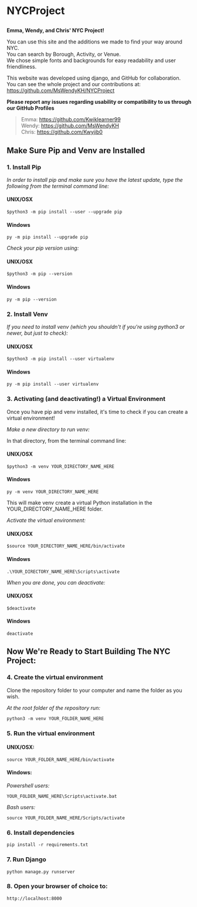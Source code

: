 # NYCProject<p>
**Emma, Wendy, and Chris' NYC Project!**<p>
You can use this site and the additions we made to find your way around NYC.<br>
You can search by Borough, Activity, or Venue.<br>
We chose simple fonts and backgrounds for easy readability and user friendliness.<p>

This website was developed using django, and GitHub for collaboration.<br>
You can see the whole project and our contributions at:<br>
https://github.com/MsWendyKH/NYCProject<p>

**Please report any issues regarding usability or compatibility to us through our GitHub Profiles**

>Emma:  https://github.com/Kwiklearner99<br>
>Wendy: https://github.com/MsWendyKH<br>
>Chris: https://github.com/Kwyjib0<p>

## Make Sure Pip and Venv are Installed<p>

### 1. Install Pip

*In order to install pip and make sure you have the latest update, type the following from the terminal command line:* <br>

#### UNIX/OSX 
```
$python3 -m pip install --user --upgrade pip
```

#### Windows
```
py -m pip install --upgrade pip
```

*Check your pip version using:*<br>

#### UNIX/OSX
```
$python3 -m pip --version
```
#### Windows
```
py -m pip --version
```
  
### 2. Install Venv

*If you need to install venv (which you shouldn't if you're using python3 or newer, but just to check):*<br>

#### UNIX/OSX
```
$python3 -m pip install --user virtualenv
```
  
#### Windows
```
py -m pip install --user virtualenv
```
### 3. Activating (and deactivating!) a Virtual Environment

Once you have pip and venv installed, it's time to check if you can create a virtual environment!<br>

*Make a new directory to run venv:*<br>
  
In that directory, from the terminal command line:

#### UNIX/OSX
```
$python3 -m venv YOUR_DIRECTORY_NAME_HERE
```
  
#### Windows
```
py -m venv YOUR_DIRECTORY_NAME_HERE
```
  
This will make venv create a virtual Python installation in the YOUR_DIRECTORY_NAME_HERE folder.<p>

*Activate the virtual environment:*<br>

#### UNIX/OSX
```
$source YOUR_DIRECTORY_NAME_HERE/bin/activate
```

#### Windows
```
.\YOUR_DIRECTORY_NAME_HERE\Scripts\activate
```
    
*When you are done, you can deactivate:*<br>

#### UNIX/OSX
```
$deactivate
```

#### Windows
```
deactivate
```

## Now We're Ready to Start Building The NYC Project:

### 4. Create the virtual environment

Clone the repository folder to your computer and name the folder as you wish.
  
*At the root folder of the repository run:*  
```
python3 -m venv YOUR_FOLDER_NAME_HERE
```

### 5. Run the virtual environment

#### UNIX/OSX:
```
source YOUR_FOLDER_NAME_HERE/bin/activate
```
#### Windows:
*Powershell users:*
```
YOUR_FOLDER_NAME_HERE\Scripts\activate.bat
```
*Bash users:*

```
source YOUR_FOLDER_NAME_HERE/Scripts/activate
```
  
### 6. Install dependencies
```
pip install -r requirements.txt
```
### 7. Run Django
```
python manage.py runserver
```
### 8. Open your browser of choice to: 
```
http://localhost:8000
```
